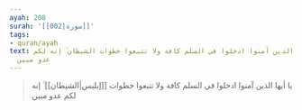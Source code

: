 ```yaml
---
ayah: 208
surah: '[[002|سورة]]'
tags:
- quran/ayah
text: يا أيها الذين آمنوا ادخلوا في السلم كافة ولا تتبعوا خطوات الشيطان ۚ إنه لكم
  عدو مبين
---
```

> يا أيها الذين آمنوا ادخلوا في السلم كافة ولا تتبعوا خطوات [[إبليس|الشيطان]] ۚ إنه لكم عدو مبين

